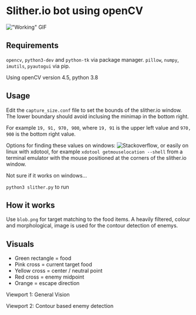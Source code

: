 # Slither.io bot using openCV

!["Working" GIF](currentprogress.gif)

## Requirements

`opencv`, `python3-dev` and `python-tk` via package manager. `pillow`, `numpy`, `imutils`, `pyautogui` via pip. 

Using openCV version 4.5, python 3.8

## Usage

Edit the `capture_size.conf` file to set the bounds of the slither.io window.
The lower boundary should avoid inclusing the minimap in the bottom right.

For example `19, 91, 970, 900`, where `19, 91` is the upper left value and `970, 900` is the bottom right value.

Options for finding these values on windows: ![Stackoverflow](https://superuser.com/questions/85822/utilities-for-finding-x-y-screen-coordinates), or easily on linux with xdotool, for example `xdotool getmouselocation --shell` from a terminal emulator with the mouse positioned at the corners of the slither.io window.

Not sure if it works on windows...

`python3 slither.py` to run

## How it works

Use `blob.png` for target matching to the food items. A heavily filtered,
colour and morphological, image is used for the contour detection of enemys.

## Visuals

- Green rectangle = food
- Pink cross = current target food
- Yellow cross = center / neutral point
- Red cross = enemy midpoint
- Orange = escape direction

Viewport 1: General Vision









Viewport 2: Contour based enemy detection
